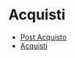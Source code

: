 # Acquisti
- [Post Acquisto](DocumentazioneSmeUP/NWS/News/000070/G9/_sidebar.md)
- [Acquisti](DocumentazioneSmeUP/NWS/News/000070/V5/_sidebar.md)
